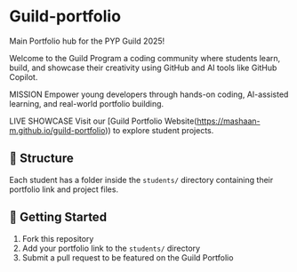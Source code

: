 # Guild-portfolio
Main Portfolio hub for the PYP Guild 2025!

Welcome to the Guild Program a coding community where students learn, build, and showcase their creativity using GitHub and AI tools like GitHub Copilot.

MISSION
Empower young developers through hands-on coding, AI-assisted learning, and real-world portfolio building.

LIVE SHOWCASE
Visit our [Guild Portfolio Website(https://mashaan-m.github.io/guild-portfolio)) to explore student projects.


## 📁 Structure
Each student has a folder inside the `students/` directory containing their portfolio link and project files.

## 🚀 Getting Started
1. Fork this repository
2. Add your portfolio link to the `students/` directory
3. Submit a pull request to be featured on the Guild Portfolio

